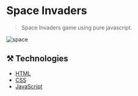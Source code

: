 # Space Invaders
> Space Invaders game using pure javascript.

![space](https://github.com/user-attachments/assets/89f48a92-805b-40e1-8dcc-35b1176107c4)

## ⚒️ Technologies
- [HTML](https://www.w3schools.com/html/)
- [CSS](https://www.w3schools.com/css/)
- [JavaScript](https://developer.mozilla.org/pt-BR/docs/Web/JavaScript)
